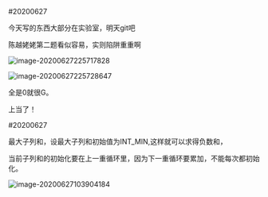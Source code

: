 #20200627

今天写的东西大部分在实验室，明天git吧

陈越姥姥第二题看似容易，实则陷阱重重啊

![image-20200627225717828](C:\Users\Cebbbbbbb!\AppData\Roaming\Typora\typora-user-images\image-20200627225717828.png)

![image-20200627225728647](C:\Users\Cebbbbbbb!\AppData\Roaming\Typora\typora-user-images\image-20200627225728647.png)

全是0就很G。

上当了！

#20200627

最大子列和，设最大子列和初始值为INT_MIN,这样就可以求得负数和，

当前子列和的初始化要在上一重循环里，因为下一重循环要累加，不能每次都初始化。

![image-20200627103904184](C:\Users\yi\AppData\Roaming\Typora\typora-user-images\image-20200627103904184.png)

